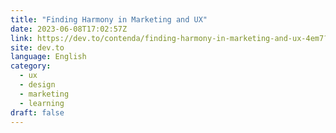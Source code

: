 ```yaml
---
title: "Finding Harmony in Marketing and UX"
date: 2023-06-08T17:02:57Z
link: https://dev.to/contenda/finding-harmony-in-marketing-and-ux-4em7?utm_medium=RSS&utm_source=news.12bit.vn
site: dev.to
language: English
category:
  - ux
  - design
  - marketing
  - learning
draft: false
---
```

